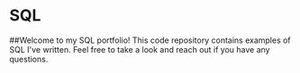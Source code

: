 # SQL

##Welcome to my SQL portfolio! This code repository contains examples of SQL I've written. Feel free to take a look and reach out if you have any questions.
